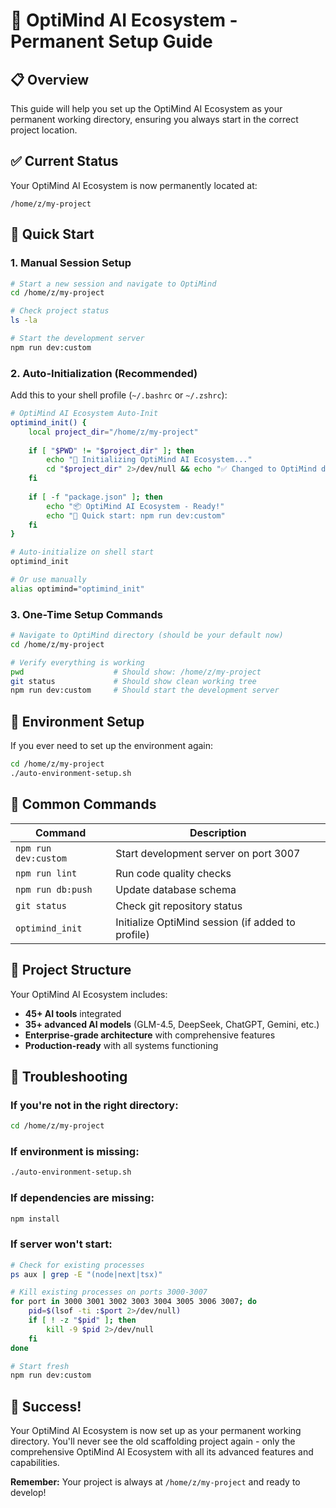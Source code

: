 # 🌟 OptiMind AI Ecosystem - Permanent Setup Guide

## 📋 Overview
This guide will help you set up the OptiMind AI Ecosystem as your permanent working directory, ensuring you always start in the correct project location.

## ✅ Current Status
Your OptiMind AI Ecosystem is now permanently located at:
```
/home/z/my-project
```

## 🚀 Quick Start

### 1. Manual Session Setup
```bash
# Start a new session and navigate to OptiMind
cd /home/z/my-project

# Check project status
ls -la

# Start the development server
npm run dev:custom
```

### 2. Auto-Initialization (Recommended)

Add this to your shell profile (`~/.bashrc` or `~/.zshrc`):

```bash
# OptiMind AI Ecosystem Auto-Init
optimind_init() {
    local project_dir="/home/z/my-project"
    
    if [ "$PWD" != "$project_dir" ]; then
        echo "🌟 Initializing OptiMind AI Ecosystem..."
        cd "$project_dir" 2>/dev/null && echo "✅ Changed to OptiMind directory"
    fi
    
    if [ -f "package.json" ]; then
        echo "📦 OptiMind AI Ecosystem - Ready!"
        echo "🚀 Quick start: npm run dev:custom"
    fi
}

# Auto-initialize on shell start
optimind_init

# Or use manually
alias optimind="optimind_init"
```

### 3. One-Time Setup Commands

```bash
# Navigate to OptiMind directory (should be your default now)
cd /home/z/my-project

# Verify everything is working
pwd                    # Should show: /home/z/my-project
git status             # Should show clean working tree
npm run dev:custom     # Should start the development server
```

## 🔧 Environment Setup

If you ever need to set up the environment again:

```bash
cd /home/z/my-project
./auto-environment-setup.sh
```

## 🎯 Common Commands

| Command | Description |
|---------|-------------|
| `npm run dev:custom` | Start development server on port 3007 |
| `npm run lint` | Run code quality checks |
| `npm run db:push` | Update database schema |
| `git status` | Check git repository status |
| `optimind_init` | Initialize OptiMind session (if added to profile) |

## 📁 Project Structure

Your OptiMind AI Ecosystem includes:
- **45+ AI tools** integrated
- **35+ advanced AI models** (GLM-4.5, DeepSeek, ChatGPT, Gemini, etc.)
- **Enterprise-grade architecture** with comprehensive features
- **Production-ready** with all systems functioning

## 🚨 Troubleshooting

### If you're not in the right directory:
```bash
cd /home/z/my-project
```

### If environment is missing:
```bash
./auto-environment-setup.sh
```

### If dependencies are missing:
```bash
npm install
```

### If server won't start:
```bash
# Check for existing processes
ps aux | grep -E "(node|next|tsx)"

# Kill existing processes on ports 3000-3007
for port in 3000 3001 3002 3003 3004 3005 3006 3007; do
    pid=$(lsof -ti :$port 2>/dev/null)
    if [ ! -z "$pid" ]; then
        kill -9 $pid 2>/dev/null
    fi
done

# Start fresh
npm run dev:custom
```

## 🎉 Success!

Your OptiMind AI Ecosystem is now set up as your permanent working directory. You'll never see the old scaffolding project again - only the comprehensive OptiMind AI Ecosystem with all its advanced features and capabilities.

**Remember:** Your project is always at `/home/z/my-project` and ready to develop!